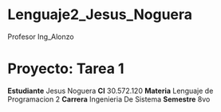 # Lenguaje2_Jesus_Noguera
Profesor Ing_Alonzo
# Proyecto: Tarea 1
**Estudiante** Jesus Noguera
**CI** 30.572.120
**Materia** Lenguaje de Programacion 2
**Carrera** Ingenieria De Sistema
**Semestre** 8vo
